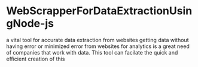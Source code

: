 # WebScrapperForDataExtractionUsingNode-js
a vital tool for accurate data extraction from websites
getting data without having error or minimized error from websites for analytics is a great need of companies that work with data. This tool can facilate the quick and efficient creation of this
